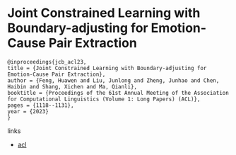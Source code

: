 # Joint Constrained Learning with Boundary-adjusting for Emotion-Cause Pair Extraction

```
@inproceedings{jcb_acl23,
title = {Joint Constrained Learning with Boundary-adjusting for Emotion-Cause Pair Extraction},
author = {Feng, Huawen and Liu, Junlong and Zheng, Junhao and Chen, Haibin and Shang, Xichen and Ma, Qianli},
booktitle = {Proceedings of the 61st Annual Meeting of the Association for Computational Linguistics (Volume 1: Long Papers) (ACL)},
pages = {1118--1131},
year = {2023}
}
```

links
- [acl](https://aclanthology.org/2023.acl-long.62)
